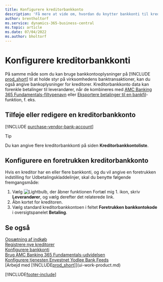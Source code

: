 ```yaml
---
title: Konfigurere kreditorbankkonto
description: 'Få mere at vide om, hvordan du knytter bankkonti til kreditorkort i Business central, herunder kontaktoplysninger, SWIFT-og IBAN-koder.'
author: brentholtorf
ms.service: dynamics-365-business-central
ms.topic: article
ms.date: 07/04/2022
ms.author: bholtorf
---
```

# Konfigurere kreditorbankkonti

På samme måde som du kan bruge bankkontooplysninger på [!INCLUDE [prod_short](includes/prod_short.md)] til at holde styr på virksomhedens banktransaktioner, kan du også angive bankoplysninger for kreditorer. Kreditorbankkonto data kan forenkle betalinger til leverandører, når de kombineres med [AMC Banking 365 Fundamentals-filtypenavn](ui-extensions-amc-banking.md) eller [Eksportere betalinger til en bankfil](finance-make-payments-with-bank-data-conversion-service-or-sepa-credit-transfer.md)-funktion, f. eks.

## Tilføje eller redigere en kreditorbankkonto

[!INCLUDE [purchase-vendor-bank-account](includes/purchase-vendor-bank-account.md)]

> [!TIP]
> Du kan angive flere kreditorbankkonti på siden **Kreditorbankkontoliste**.

## Konfigurere en foretrukken kreditorbankkonto

Hvis en kreditor har en eller flere bankkonti, og du vil angive en foretrukken indstilling for Udbetalingskladdelinjer, skal du benytte følgende fremgangsmåde:

1. Vælg ![Lightbulb, der åbner funktionen Fortæl mig 1.](media/ui-search/search_small.png "Fortæl mig, hvad du vil foretage dig") ikon, skriv **Leverandører**, og vælg derefter det relaterede link.
2. Åbn kortet for kreditoren.
3. Vælg standard kreditorbankkontoen i feltet **Foretrukken bankkontokode** i oversigtspanelet **Betaling**.

## Se også

[Opsætning af indkøb](purchasing-setup-purchasing.md)  
[Registrere nye kreditorer](purchasing-how-register-new-vendors.md)  
[Konfigurere bankkonti](bank-how-setup-bank-accounts.md)  
[Brug AMC Banking 365 Fundamentals-udvidelsen](ui-extensions-amc-banking.md)  
[Konfigurere tjenesten Envestnet Yodlee Bank Feeds](bank-how-setup-bank-statement-service.md)  
[Arbejd med [!INCLUDE[prod_short](includes/prod_short.md)]](ui-work-product.md)

[!INCLUDE[footer-include](includes/footer-banner.md)]
